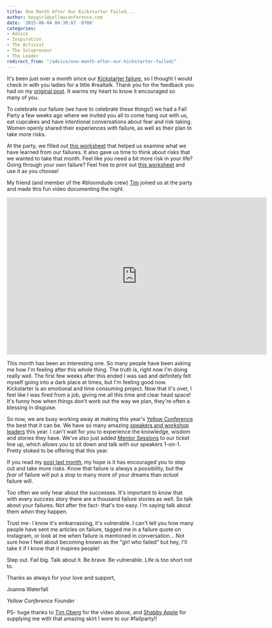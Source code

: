 ```yaml
---
title: One Month After Our Kickstarter Failed...
author: heygirl@yellowconference.com
date: '2015-06-04 04:30:07 -0700'
categories:
- Advice
- Inspiration
- The Activist
- The Solopreneur
- The Leader
redirect_from: "/advice/one-month-after-our-kickstarter-failed/"
---
```


It's been just over a month since our [Kickstarter failure](http://yellowconference.com/freetofail/), so I thought I would check in with you ladies for a little #realtalk. Thank you for the feedback you had on my [original post](http://yellowconference.com/freetofail/). It warms my heart to know it encouraged so many of you.

To celebrate our failure (we have to celebrate these things!) we had a Fail Party a few weeks ago where we invited you all to come hang out with us, eat cupcakes and have intentional conversations about fear and risk taking. Women openly shared their experiences with failure, as well as their plan to take more risks.

At the party, we filled out [this worksheet](https://s3.amazonaws.com/yellow-files/blog/2015/06/FAIL_EXERCISE_BLOG.pdf) that helped us examine what we have learned from our failures. It also gave us time to think about risks that we wanted to take that month. Feel like you need a bit more risk in your life? Going through your own failure? Feel free to print out [this worksheet](https://s3.amazonaws.com/yellow-files/blog/2015/06/FAIL_EXERCISE_BLOG.pdf) and use it as you choose!

My friend (and member of the #bloomdude crew) [Tim](http://timoberg.com/) joined us at the party and made this fun video documenting the night.

<iframe src="https://www.youtube.com/embed/a7UzCGbCLzY" width="700" height="424" frameborder="0" allowfullscreen="allowfullscreen"></iframe>

This month has been an interesting one. So many people have been asking me how I'm feeling after this whole thing. The truth is, right now I'm doing really well. The first few weeks after this ended I was sad and definitely felt myself going into a dark place at times, but I'm feeling good now. Kickstarter is an emotional and time consuming project. Now that it's over, I feel like I was fired from a job, giving me all this time and clear head space! It's funny how when things don't work out the way we plan, they're often a blessing in disguise.

So now, we are busy working away at making this year's [Yellow Conference](http://yellowconference.com/) the best that it can be. We have so many amazing [speakers and workshop leaders](http://yellowconference.com/#2015-speakers) this year. I can't wait for you to experience the knowledge, wisdom and stories they have. We've also just added [Mentor Sessions](http://yellowconference.com/mentor-sessions) to our ticket line up, which allows you to sit down and talk with our speakers 1-on-1\. Pretty stoked to be offering that this year.

If you read my [post last month](http://yellowconference.com/freetofail/), my hope is it has encouraged you to step out and take more risks. Know that failure is always a possibility, but the _fear_ of failure will put a stop to many more of your dreams than _actual_ failure will.

Too often we only hear about the successes. It's important to know that with every success story there are a thousand failure stories as well. So talk about your failures. Not after the fact- that's too easy. I'm saying talk about them _when_ they happen.

Trust me- I know it's embarrassing, it's vulnerable. I can't tell you how many people have sent me articles on failure, tagged me in a failure quote on Instagram, or look at me when failure is mentioned in conversation... Not sure how I feel about becoming known as the "girl who failed" but hey, I'll take it if I know that it inspires people!

Step out. Fail big. Talk about it. Be brave. Be vulnerable. Life is too short not to.

Thanks as always for your love and support,

Joanna Waterfall

_Yellow Conference Founder_

PS- huge thanks to [Tim Oberg](http://timoberg.com/) for the video above, and [Shabby Apple](http://www.shabbyapple.com/) for supplying me with that amazing skirt I wore to our #failparty!!
